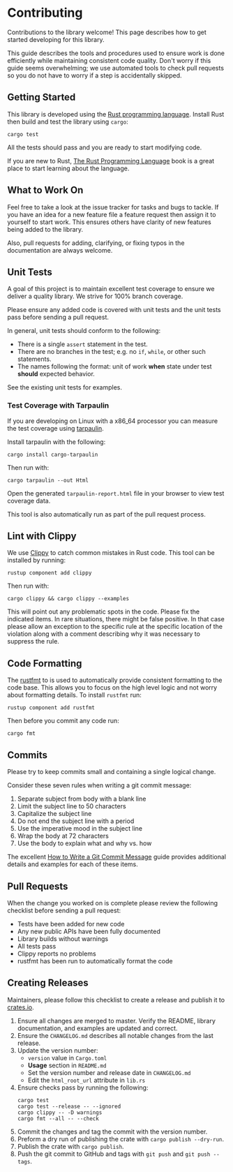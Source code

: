 # Contributing
Contributions to the library welcome! This page describes how to get started
developing for this library.

This guide describes the tools and procedures used to ensure work is done
efficiently while maintaining consistent code quality. Don't worry if this
guide seems overwhelming; we use automated tools to check pull requests
so you do not have to worry if a step is accidentally skipped.


## Getting Started
This library is developed using the [Rust programming language](https://www.rust-lang.org/).
Install Rust then build and test the library using `cargo`:

```
cargo test
```

All the tests should pass and you are ready to start modifying code.

If you are new to Rust, [The Rust Programming Language](https://doc.rust-lang.org/stable/book/)
book is a great place to start learning about the language.


## What to Work On
Feel free to take a look at the issue tracker for tasks and bugs to tackle.
If you have an idea for a new feature file a feature request then assign it
to yourself to start work. This ensures others have clarity of new features
being added to the library.

Also, pull requests for adding, clarifying, or fixing typos in the
documentation are always welcome.


## Unit Tests
A goal of this project is to maintain excellent test coverage to ensure we
deliver a quality library. We strive for 100% branch coverage.

Please ensure any added code is covered with unit tests and the unit tests
pass before sending a pull request.

In general, unit tests should conform to the following:

* There is a single `assert` statement in the test.
* There are no branches in the test; e.g. no `if`, `while`, or other such statements.
* The names following the format: unit of work **when** state under test **should** expected behavior.

See the existing unit tests for examples.

### Test Coverage with Tarpaulin
If you are developing on Linux with a x86_64 processor you can measure the
test coverage using [tarpaulin](https://crates.io/crates/cargo-tarpaulin).

Install tarpaulin with the following:
```
cargo install cargo-tarpaulin
```

Then run with:
```
cargo tarpaulin --out Html
```

Open the generated `tarpaulin-report.html` file in your browser to view test
coverage data.

This tool is also automatically run as part of the pull request process.


## Lint with Clippy
We use [Clippy](https://github.com/rust-lang/rust-clippy) to catch common
mistakes in Rust code. This tool can be installed by running:

```
rustup component add clippy
```

Then run with:

```
cargo clippy && cargo clippy --examples
```

This will point out any problematic spots in the code. Please fix the indicated items.
In rare situations, there might be false positive. In that case please allow an exception 
to the specific rule at the specific location of the violation along with a comment 
describing why it was necessary to suppress the rule.


## Code Formatting
The [rustfmt](https://github.com/rust-lang/rustfmt) to is used to automatically provide
consistent formatting to the code base. This allows you to focus on the high level logic
and not worry about formatting details. To install `rustfmt` run:

```
rustup component add rustfmt
```

Then before you commit any code run:

```
cargo fmt
```


## Commits
Please try to keep commits small and containing a single logical change.

Consider these seven rules when writing a git commit message:

1. Separate subject from body with a blank line
2. Limit the subject line to 50 characters
3. Capitalize the subject line
4. Do not end the subject line with a period
5. Use the imperative mood in the subject line
6. Wrap the body at 72 characters
7. Use the body to explain what and why vs. how

The excellent [How to Write a Git Commit Message](https://chris.beams.io/posts/git-commit/)
guide provides additional details and examples for each of these items.


## Pull Requests
When the change you worked on is complete please review the following checklist
before sending a pull request:

* Tests have been added for new code
* Any new public APIs have been fully documented
* Library builds without warnings
* All tests pass
* Clippy reports no problems
* rustfmt has been run to automatically format the code


## Creating Releases
Maintainers, please follow this checklist to create a release and publish it to
[crates.io](https://crates.io/).

1. Ensure all changes are merged to master. Verify the README, library
   documentation, and examples are updated and correct.
2. Ensure the `CHANGELOG.md` describes all notable changes from the last release.
3. Update the version number:
   * `version` value in `Cargo.toml`
   * **Usage** section in `README.md`
   * Set the version number and release date in `CHANGELOG.md`
   * Edit the `html_root_url` attribute in `lib.rs`
4. Ensure checks pass by running the following:
   ```
   cargo test
   cargo test --release -- --ignored
   cargo clippy -- -D warnings
   cargo fmt --all -- --check
   ```
5. Commit the changes and tag the commit with the version number.
6. Preform a dry run of publishing the crate with `cargo publish --dry-run`.
7. Publish the crate with `cargo publish`.
8. Push the git commit to GitHub and tags with `git push` and `git push --tags`.
